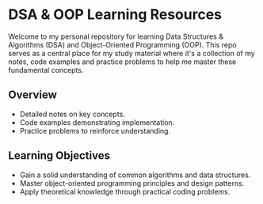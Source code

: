 # DSA & OOP Learning Resources
Welcome to my personal repository for learning Data Structures & Algorithms (DSA) and Object-Oriented Programming (OOP). This repo serves as a central place for my study material where it's a collection of my notes, code examples and practice problems to help me master these fundamental concepts.

## Overview

- Detailed notes on key concepts.
- Code examples demonstrating implementation.
- Practice problems to reinforce understanding.

## Learning Objectives

- Gain a solid understanding of common algorithms and data structures.
- Master object-oriented programming principles and design patterns.
- Apply theoretical knowledge through practical coding problems.
